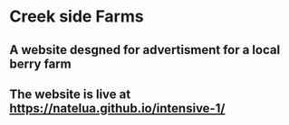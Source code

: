 # Creek side Farms

## A website desgned for advertisment for a local berry farm

## The website is live at https://natelua.github.io/intensive-1/